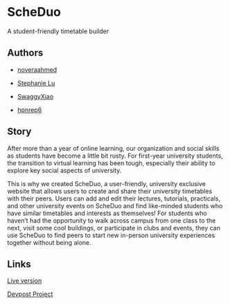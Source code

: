 # ScheDuo
A student-friendly timetable builder

## Authors
- [noveraahmed](https://github.com/noveraahmed)

- [Stephanie Lu](https://github.com/stephanieyflu)

- [SwaggyXiao](https://github.com/SwaggyXiao)

- [hpnrep6](https://github.com/hpnrep6)

## Story
After more than a year of online learning, our organization and social skills as students have become a little bit rusty. For first-year university students, the transition to virtual learning has been tough, especially their ability to explore key social aspects of university.

This is why we created ScheDuo, a user-friendly, university exclusive website that allows users to create and share their university timetables with their peers. Users can add and edit their lectures, tutorials, practicals, and other university events on ScheDuo and find like-minded students who have similar timetables and interests as themselves! For students who haven’t had the opportunity to walk across campus from one class to the next, visit some cool buildings, or participate in clubs and events, they can use ScheDuo to find peers to start new in-person university experiences together without being alone.

## Links
[Live version](https://tranquil-badlands-29747.herokuapp.com/index.html)

[Devpost Project](https://devpost.com/software/scheduo)

